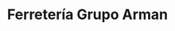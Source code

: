 ---
title: "Ferretería Grupo Arman"
url: /villa-de-alvarez/ferreteria-grupo-arman/
shop: Eisenwaren
---